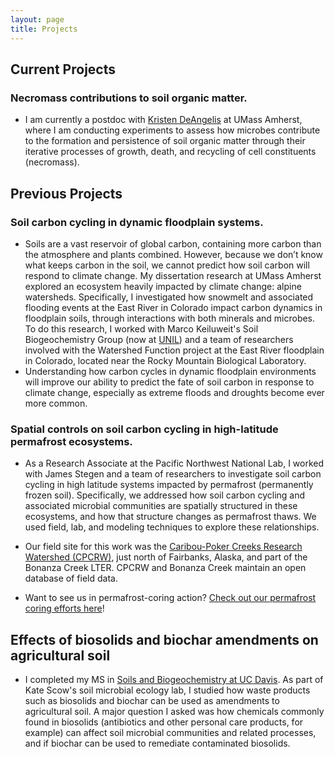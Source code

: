 ```yaml
---
layout: page
title: Projects
---
```


## Current Projects
### Necromass contributions to soil organic matter.

- I am currently a postdoc with [Kristen DeAngelis](https://kristendeangelis.net/) at UMass Amherst, where I am conducting experiments to assess how microbes contribute to the formation and persistence of soil organic matter through their iterative processes of growth, death, and recycling of cell constituents (necromass).

## Previous Projects
### Soil carbon cycling in dynamic floodplain systems.

- Soils are a vast reservoir of global carbon, containing more carbon than the atmosphere and plants combined. However, because we don’t know what keeps carbon in the soil, we cannot predict how soil carbon will respond to climate change. My dissertation research at UMass Amherst explored an ecosystem heavily impacted by climate change: alpine watersheds. Specifically, I investigated how snowmelt and associated flooding events at the East River in Colorado impact carbon dynamics in floodplain soils, through interactions with both minerals and microbes. To do this research, I worked with Marco Keiluweit's Soil Biogeochemistry Group (now at [UNIL](https://wp.unil.ch/bgc/)) and a team of researchers involved with the Watershed Function project at the East River floodplain in Colorado, located near the Rocky Mountain Biological Laboratory. 
- Understanding how carbon cycles in dynamic floodplain environments will improve our ability to predict the fate of soil carbon in response to climate change, especially as extreme floods and droughts become ever more common.

### Spatial controls on soil carbon cycling in high-latitude permafrost ecosystems.

- As a Research Associate at the Pacific Northwest National Lab, I worked with James Stegen and a team of researchers to investigate soil carbon cycling in high latitude systems impacted by permafrost (permanently frozen soil). Specifically, we addressed how soil carbon cycling and associated microbial communities are spatially structured in these ecosystems, and how that structure changes as permafrost thaws. We used field, lab, and modeling techniques to explore these relationships.

- Our field site for this work was the [Caribou-Poker Creeks Research Watershed (CPCRW)](http://www.lter.uaf.edu/research/study-sites-cpcrw), just north of Fairbanks, Alaska, and part of the Bonanza Creek LTER. CPCRW and Bonanza Creek maintain an open database of field data.

- Want to see us in permafrost-coring action? [Check out our permafrost coring efforts here](https://www.youtube.com/watch?v=qdyhhgFzne8)!

## Effects of biosolids and biochar amendments on agricultural soil

- I completed my MS in [Soils and Biogeochemistry at UC Davis](https://soils.ucdavis.edu/). As part of Kate Scow's soil microbial ecology lab, I studied how waste products such as biosolids and biochar can be used as amendments to agricultural soil. A major question I asked was how chemicals commonly found in biosolids (antibiotics and other personal care products, for example) can affect soil microbial communities and related processes, and if biochar can be used to remediate contaminated biosolids.
